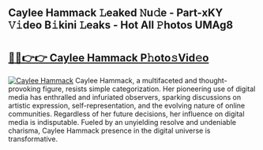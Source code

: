 ## Caylee Hammack 𝙻eaked 𝙽u𝚍e - Part-xKY 𝚅𝚒deo B𝚒kini 𝙻eaks - Hot All 𝙿hotos UMAg8

# <h2><a href="http://ld3jen.urlbe.top/?page=Caylee+Hammack">🔗🔗👉👉 Caylee Hammack P𝚑oto𝚜Vid𝚎o</a></h2>

[![Caylee Hammack](https://i.imgur.com/eBuTRDB.gif)](http://ld3jen.urlbe.top/?page=Caylee+Hammack)
Caylee Hammack, a multifaceted and thought-provoking figure, resists simple categorization. Her pioneering use of digital media has enthralled and infuriated observers, sparking discussions on artistic expression, self-representation, and the evolving nature of online communities. Regardless of her future decisions, her influence on digital media is indisputable. Fueled by an unyielding resolve and undeniable charisma, Caylee Hammack presence in the digital universe is transformative.
